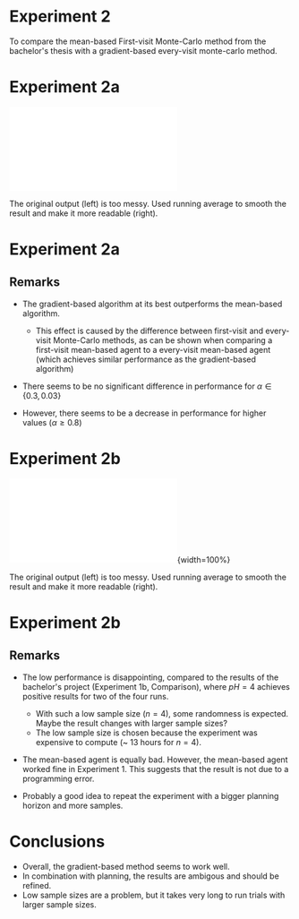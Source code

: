 # Experiment 2

To compare the mean-based First-visit Monte-Carlo method from the bachelor's thesis with a gradient-based every-visit monte-carlo method.

# Experiment 2a
![](./exp2a_fig.pdf)

The original output (left) is too messy. Used running average to smooth the result and make it more readable (right).

# Experiment 2a
## Remarks
* The gradient-based algorithm at its best outperforms the mean-based algorithm.

	* This effect is caused by the difference between first-visit and every-visit Monte-Carlo methods, as can be shown when comparing a first-visit mean-based agent to a every-visit mean-based agent (which achieves similar performance as the gradient-based algorithm)

* There seems to be no significant difference in performance for $\alpha \in \{0.3, 0.03\}$
* However, there seems to be a decrease in performance for higher values ($\alpha \geq 0.8$)

# Experiment 2b
![](./exp2b_fig.pdf){width=100%}

The original output (left) is too messy. Used running average to smooth the result and make it more readable (right).

# Experiment 2b
## Remarks
* The low performance is disappointing, compared to the results of the bachelor's project (Experiment 1b, Comparison), where $pH=4$ achieves positive results for two of the four runs.
	* With such a low sample size ($n=4$), some randomness is expected. Maybe the result changes with larger sample sizes? 
	* The low sample size is chosen because the experiment was expensive to compute (~ 13 hours for $n=4$).

* The mean-based agent is equally bad. However, the mean-based agent worked fine in Experiment 1. This suggests that the result is not due to a programming error.

* Probably a good idea to repeat the experiment with a bigger planning horizon and more samples.

# Conclusions
* Overall, the gradient-based method seems to work well.
* In combination with planning, the results are ambigous and should be refined.
* Low sample sizes are a problem, but it takes very long to run trials with larger sample sizes.
